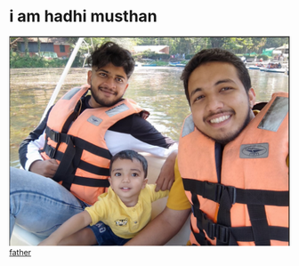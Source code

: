 <!DOCTYPE html>
<html lang="en"
<head>
    <meta charset="UTF-8">
    <title>hadhi</title>
</head>
<boady>
    <h1>i am hadhi musthan</h1>
    <img src="./Screenshot 2023-08-11 210738.png" />
    <a href="./fat.html">father</a>

</boady>
</html>
